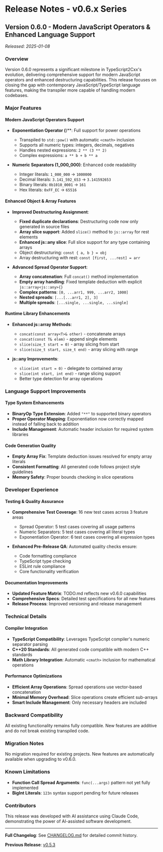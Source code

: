 # Release Notes - v0.6.x Series

## Version 0.6.0 - Modern JavaScript Operators & Enhanced Language Support

_Released: 2025-01-08_

### Overview

Version 0.6.0 represents a significant milestone in TypeScript2Cxx's evolution, delivering comprehensive support for modern JavaScript operators and enhanced destructuring capabilities. This release focuses on closing the gap with contemporary JavaScript/TypeScript language features, making the transpiler more capable of handling modern codebases.

### Major Features

#### Modern JavaScript Operators Support

- **Exponentiation Operator (**)**: Full support for power operations
  - Transpiled to `std::pow()` with automatic `<cmath>` inclusion
  - Supports all numeric types: integers, decimals, negatives
  - Handles nested expressions: `2 ** (3 ** 2)`
  - Complex expressions: `a ** b + b ** a`

- **Numeric Separators (1_000_000)**: Enhanced code readability
  - Integer literals: `1_000_000` → `1000000`
  - Decimal literals: `3.141_592_653` → `3.141592653`
  - Binary literals: `0b1010_0001` → `161`
  - Hex literals: `0xFF_EC` → `65516`

#### Enhanced Object & Array Features

- **Improved Destructuring Assignment**:
  - **Fixed duplicate declarations**: Destructuring code now only generated in source files
  - **Array slice support**: Added `slice()` method to `js::array` for rest elements
  - **Enhanced js::any slice**: Full slice support for any type containing arrays
  - Object destructuring: `const { a, b } = obj`
  - Array destructuring with rest: `const [first, ...rest] = arr`

- **Advanced Spread Operator Support**:
  - **Array concatenation**: Full `concat()` method implementation
  - **Empty array handling**: Fixed template deduction with explicit `js::array<js::any>{}`
  - **Complex patterns**: `[0, ...arr1, 999, ...arr2, 1000]`
  - **Nested spreads**: `[...[...arr1, 2], 3]`
  - **Multiple spreads**: `[...single, ...single, ...single]`

#### Runtime Library Enhancements

- **Enhanced js::array Methods**:
  - `concat(const array<T>& other)` - concatenate arrays
  - `concat(const T& elem)` - append single elements
  - `slice(size_t start = 0)` - array slicing from start
  - `slice(size_t start, size_t end)` - array slicing with range

- **js::any Improvements**:
  - `slice(int start = 0)` - delegate to contained array
  - `slice(int start, int end)` - range slicing support
  - Better type detection for array operations

### Language Support Improvements

#### Type System Enhancements

- **BinaryOp Type Extension**: Added `"**"` to supported binary operators
- **Proper Operator Mapping**: Exponentiation now correctly mapped instead of falling back to addition
- **Include Management**: Automatic header inclusion for required system libraries

#### Code Generation Quality

- **Empty Array Fix**: Template deduction issues resolved for empty array literals
- **Consistent Formatting**: All generated code follows project style guidelines
- **Memory Safety**: Proper bounds checking in slice operations

### Developer Experience

#### Testing & Quality Assurance

- **Comprehensive Test Coverage**: 16 new test cases across 3 feature areas
  - Spread Operator: 5 test cases covering all usage patterns
  - Numeric Separators: 5 test cases covering all literal types
  - Exponentiation Operator: 6 test cases covering all expression types

- **Enhanced Pre-Release QA**: Automated quality checks ensure:
  - Code formatting compliance
  - TypeScript type checking
  - ESLint rule compliance
  - Core functionality verification

#### Documentation Improvements

- **Updated Feature Matrix**: TODO.md reflects new v0.6.0 capabilities
- **Comprehensive Specs**: Detailed test specifications for all new features
- **Release Process**: Improved versioning and release management

### Technical Details

#### Compiler Integration

- **TypeScript Compatibility**: Leverages TypeScript compiler's numeric separator parsing
- **C++20 Standards**: All generated code compatible with modern C++ standards
- **Math Library Integration**: Automatic `<cmath>` inclusion for mathematical operations

#### Performance Optimizations

- **Efficient Array Operations**: Spread operations use vector-based concatenation
- **Minimal Memory Overhead**: Slice operations create efficient sub-arrays
- **Smart Include Management**: Only necessary headers are included

### Backward Compatibility

All existing functionality remains fully compatible. New features are additive and do not break existing transpiled code.

### Migration Notes

No migration required for existing projects. New features are automatically available when upgrading to v0.6.0.

### Known Limitations

- **Function Call Spread Arguments**: `func(...args)` pattern not yet fully implemented
- **BigInt Literals**: `123n` syntax support pending for future releases

### Contributors

This release was developed with AI assistance using Claude Code, demonstrating the power of AI-assisted software development.

---

**Full Changelog**: See [CHANGELOG.md](./CHANGELOG.md) for detailed commit history.

**Previous Release**: [v0.5.3](./RELEASE_NOTES_v0.5.x.md)
